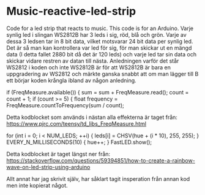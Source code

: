 # Music-reactive-led-strip
Code for a led strip that reacts to music. This code is for an Arduino.
Varje synlig led i slingan WS2812B har 3 leds i sig, röd, blå och grön. Varje av dessa 3 ledsen tar in 8 bit data, vilket motsvarar 24 bit data per synlig led. Det är så man kan kontrollera var led för sig, för man skickar ut en mängd data (I detta fallet 2880 bit då det är 120 leds) och varje led tar sin data och skickar vidare restren av datan till nästa. Anledningen varför det står WS2812 i koden och inte WS2812B är för att WS2812B är bara en uppgradering av WS2812 och märkte ganska snabbt att om man lägger till B ett börjar koden krångla ibland av någon anledning.

if (FreqMeasure.available()) {
    sum = sum + FreqMeasure.read();
    count = count + 1;
    if (count >= 5) {
      float frequency = FreqMeasure.countToFrequency(sum / count);

Detta kodblocket som används i nästan alla effekterna är taget från:
https://www.pjrc.com/teensy/td_libs_FreqMeasure.html

for (int i = 0; i < NUM_LEDS; ++i) {
leds[i] = CHSV(hue + (i * 10), 255, 255);
}
EVERY_N_MILLISECONDS(10) {
hue++;
}
FastLED.show();

Detta kodblocket är taget längst ner från:
https://stackoverflow.com/questions/59394851/how-to-create-a-rainbow-wave-on-led-strip-using-arduino

Allt annat har jag skrivit själv, har såklart tagit insperation från annan kod men inte kopierat något.
